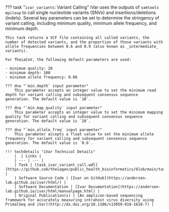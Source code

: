 ??? task "`ivar_variants`: Variant Calling"
    iVar uses the outputs of `samtools mpileup` to call single nucleotide variants (SNVs) and insertions/deletions (indels). Several key parameters can be set to determine the stringency of variant calling, including minimum quality, minimum allele frequency, and minimum depth.

    This task returns a VCF file containing all called variants, the number of detected variants, and the proportion of those variants with allele frequencies between 0.6 and 0.9 (also known as _intermediate_ variants).

<!-- if: theiacov -->
    For TheiaCoV, the following default parameters are used:
    
    - minimum quality: 20
    - minimum depth: 100
    - minimum allele frequency: 0.06
<!-- endif -->

<!-- if: theiaviral -->
    ??? dna "`min_depth` input parameter"
        This parameter accepts an integer value to set the minimum read depth for variant calling and subsequent consensus sequence generation. The default value is `10`.

    ??? dna "`min_map_quality` input parameter"
        This parameter accepts an integer value to set the minimum mapping quality for variant calling and subsequent consensus sequence generation. The default value is `20`.

    ??? dna "`min_allele_freq` input parameter"
        This parameter accepts a float value to set the minimum allele frequency for variant calling and subsequent consensus sequence generation. The default value is `0.6`.
<!-- endif -->
    !!! techdetails "iVar Technical Details"
        |  | Links |
        | --- | --- |
        | Task | [task_ivar_variant_call.wdl](https://github.com/theiagen/public_health_bioinformatics/blob/main/tasks/gene_typing/variant_detection/task_ivar_variant_call.wdl) |
        | Software Source Code | [Ivar on GitHub](https://andersen-lab.github.io/ivar/html/) |
        | Software Documentation | [Ivar Documentation](https://andersen-lab.github.io/ivar/html/manualpage.html) |
        | Original Publication(s) | [An amplicon-based sequencing framework for accurately measuring intrahost virus diversity using PrimalSeq and iVar](http://dx.doi.org/10.1186/s13059-018-1618-7) |